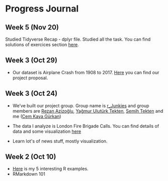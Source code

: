 # Progress Journal

## Week 5 (Nov 20)

Studied Tidyverse Recap - dplyr file. Studied all the task. You can find solutions of exercices section [here](files/tidy_recap.html). 


## Week 3 (Oct 29)

+ Our dataset is Airplane Crash from 1908 to 2017. [Here](https://mef-bda503.github.io/gpj-rjunkies/files/AviationCrashProposal.html) you can find our project proposal.  

## Week 3 (Oct 24)

+ We’ve built our project group. Group name is [r_Junkies](https://mef-bda503.github.io/gpj-rjunkies) and group members are [Rezan Azizoğlu](https://mef-bda503.github.io/pj-rezan/), [Yağmur Ulutürk Tekten](https://mef-bda503.github.io/pj-uluturktekteny/), [Semih Tekten](https://mef-bda503.github.io/pj-tektens/) and me ([Cem Kaya Gürkan](https://mef-bda503.github.io/pj-gurkanc/))

+ The data I analyze is London Fire Brigade Calls. You can find details of data and some visualization [here](files/homework02.html)

+ Learn lot's of news stuff, mostly visualization.

## Week 2 (Oct 10)

+ [Here](files/interesting_articles.html) is my 5 interesting R examples. 
+ RMarkdown 101
